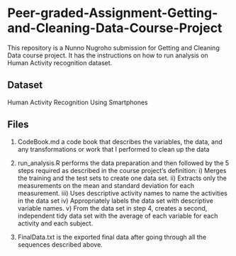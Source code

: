 # Peer-graded-Assignment-Getting-and-Cleaning-Data-Course-Project

This repository is a Nunno Nugroho submission for Getting and Cleaning Data course project. It has the instructions on how to run analysis on Human Activity recognition dataset.

## Dataset
Human Activity Recognition Using Smartphones

## Files
1) CodeBook.md a code book that describes the variables, the data, and any transformations or work that I performed to clean up the data

2) run_analysis.R performs the data preparation and then followed by the 5 steps required as described in the course project’s definition:
    i) Merges the training and the test sets to create one data set.
    ii) Extracts only the measurements on the mean and standard deviation for each measurement.
    iii) Uses descriptive activity names to name the activities in the data set
    iv) Appropriately labels the data set with descriptive variable names.
    v) From the data set in step 4, creates a second, independent tidy data set with the average of each variable for each activity and each subject.

3) FinalData.txt is the exported final data after going through all the sequences described above.
